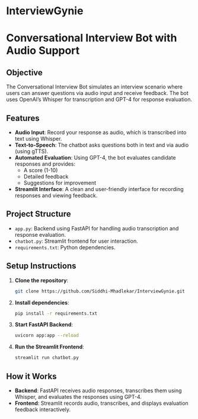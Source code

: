 # InterviewGynie
# Conversational Interview Bot with Audio Support

## Objective
The Conversational Interview Bot simulates an interview scenario where users can answer questions via audio input and receive feedback. The bot uses OpenAI’s Whisper for transcription and GPT-4 for response evaluation.

## Features
- **Audio Input**: Record your response as audio, which is transcribed into text using Whisper.
- **Text-to-Speech**: The chatbot asks questions both in text and via audio (using gTTS).
- **Automated Evaluation**: Using GPT-4, the bot evaluates candidate responses and provides:
  - A score (1-10)
  - Detailed feedback
  - Suggestions for improvement
- **Streamlit Interface**: A clean and user-friendly interface for recording responses and viewing feedback.

## Project Structure
- `app.py`: Backend using FastAPI for handling audio transcription and response evaluation.
- `chatbot.py`: Streamlit frontend for user interaction.
- `requirements.txt`: Python dependencies.
  
## Setup Instructions
1. **Clone the repository**:
    ```bash
    git clone https://github.com/Siddhi-Mhadlekar/InterviewGynie.git
    ```

2. **Install dependencies**:
    ```bash
    pip install -r requirements.txt
    ```

3. **Start FastAPI Backend**:
    ```bash
    uvicorn app:app --reload
    ```

4. **Run the Streamlit Frontend**:
    ```bash
    streamlit run chatbot.py
    ```

## How it Works
- **Backend**: FastAPI receives audio responses, transcribes them using Whisper, and evaluates the responses using GPT-4.
- **Frontend**: Streamlit records audio, transcribes, and displays evaluation feedback interactively.


